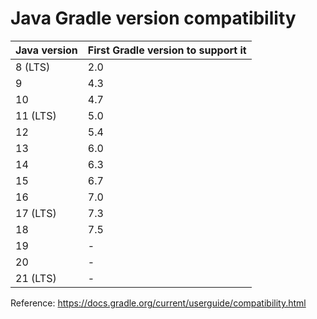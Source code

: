 # Java Gradle version compatibility

| Java version | First Gradle version to support it|
| --| -- |
| 8 (LTS) | 2.0 |
| 9 | 4.3 |
| 10 | 4.7 |
| 11 (LTS) | 5.0 |
| 12 | 5.4 |
| 13 | 6.0 |
| 14 | 6.3 |
| 15 | 6.7 |
| 16 | 7.0 |
| 17 (LTS) | 7.3 |
| 18 | 7.5 |
| 19 | - |
| 20 | - |
| 21 (LTS) | - |

Reference: https://docs.gradle.org/current/userguide/compatibility.html